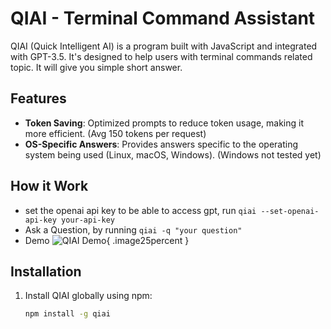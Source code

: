 # QIAI - Terminal Command Assistant

QIAI (Quick Intelligent AI) is a program built with JavaScript and integrated with GPT-3.5. It's designed to help users with terminal commands related topic. It will give you simple short answer.

## Features
- **Token Saving**: Optimized prompts to reduce token usage, making it more efficient. (Avg 150 tokens per request)
- **OS-Specific Answers**: Provides answers specific to the operating system being used (Linux, macOS, Windows). (Windows not tested yet)

## How it Work
- set the openai api key to be able to access gpt, run `qiai --set-openai-api-key your-api-key`
- Ask a Question, by running `qiai -q "your question"`
- Demo
![QIAI Demo](./demo.gif){ .image25percent }

## Installation
1. Install QIAI globally using npm:
   ```bash
   npm install -g qiai
   ```
